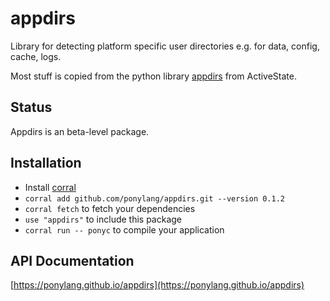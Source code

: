 # appdirs

Library for detecting platform specific user directories e.g. for data, config, cache, logs.

Most stuff is copied from the python library [appdirs](https://github.com/ActiveState/appdirs) from ActiveState.

## Status

Appdirs is an beta-level package.

## Installation

* Install [corral](https://github.com/ponylang/corral)
* `corral add github.com/ponylang/appdirs.git --version 0.1.2`
* `corral fetch` to fetch your dependencies
* `use "appdirs"` to include this package
* `corral run -- ponyc` to compile your application

## API Documentation

[https://ponylang.github.io/appdirs](https://ponylang.github.io/appdirs)
